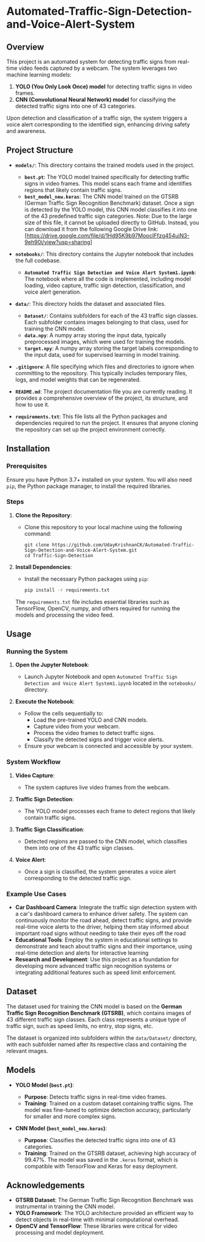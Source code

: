 # Automated-Traffic-Sign-Detection-and-Voice-Alert-System

## Overview

This project is an automated system for detecting traffic signs from real-time video feeds captured by a webcam. The system leverages two machine learning models: 

1. **YOLO (You Only Look Once) model** for detecting traffic signs in video frames.
2. **CNN (Convolutional Neural Network) model** for classifying the detected traffic signs into one of 43 categories.

Upon detection and classification of a traffic sign, the system triggers a voice alert corresponding to the identified sign, enhancing driving safety and awareness.

## Project Structure

- **`models/`**: This directory contains the trained models used in the project.
  - **`best.pt`**: The YOLO model trained specifically for detecting traffic signs in video frames. This model scans each frame and identifies regions that likely contain traffic signs.
  - **`best_model_new.keras`**: The CNN model trained on the GTSRB (German Traffic Sign Recognition Benchmark) dataset. Once a sign is detected by the YOLO model, this CNN model classifies it into one of the 43 
    predefined traffic sign categories.                                                                                                                                                                        Note: Due to the large size of this file, it cannot be uploaded directly to GitHub. Instead, you can download it from the following Google Drive link:
    [https://drive.google.com/file/d/1Hd95K9b97MoocIFfzg454uiN3-9eh90i/view?usp=sharing]

- **`notebooks/`**: This directory contains the Jupyter notebook that includes the full codebase.
  - **`Automated Traffic Sign Detection and Voice Alert System1.ipynb`**: The notebook where all the code is implemented, including model loading, video capture, traffic sign detection, classification, and voice alert generation.

- **`data/`**: This directory holds the dataset and associated files.
  - **`Dataset/`**: Contains subfolders for each of the 43 traffic sign classes. Each subfolder contains images belonging to that class, used for training the CNN model.
  - **`data.npy`**: A numpy array storing the input data, typically preprocessed images, which were used for training the models.
  - **`target.npy`**: A numpy array storing the target labels corresponding to the input data, used for supervised learning in model training.

- **`.gitignore`**: A file specifying which files and directories to ignore when committing to the repository. This typically includes temporary files, logs, and model weights that can be regenerated.

- **`README.md`**: The project documentation file you are currently reading. It provides a comprehensive overview of the project, its structure, and how to use it.

- **`requirements.txt`**: This file lists all the Python packages and dependencies required to run the project. It ensures that anyone cloning the repository can set up the project environment correctly.

## Installation

### Prerequisites

Ensure you have Python 3.7+ installed on your system. You will also need `pip`, the Python package manager, to install the required libraries.

### Steps

1. **Clone the Repository**:
   - Clone this repository to your local machine using the following command:
     ```
     git clone https://github.com/UdayKrishnanCK/Automated-Traffic-Sign-Detection-and-Voice-Alert-System.git
     cd Traffic-Sign-Detection
     ```

2. **Install Dependencies**:
   - Install the necessary Python packages using `pip`:
     ```bash
     pip install -r requirements.txt
     ```

   The `requirements.txt` file includes essential libraries such as TensorFlow, OpenCV, numpy, and others required for running the models and processing the video feed.

## Usage

### Running the System

1. **Open the Jupyter Notebook**:
   - Launch Jupyter Notebook and open `Automated Traffic Sign Detection and Voice Alert System1.ipynb` located in the `notebooks/` directory.

2. **Execute the Notebook**:
   - Follow the cells sequentially to:
     - Load the pre-trained YOLO and CNN models.
     - Capture video from your webcam.
     - Process the video frames to detect traffic signs.
     - Classify the detected signs and trigger voice alerts.
   - Ensure your webcam is connected and accessible by your system.

### System Workflow

1. **Video Capture**:
   - The system captures live video frames from the webcam.

2. **Traffic Sign Detection**:
   - The YOLO model processes each frame to detect regions that likely contain traffic signs.

3. **Traffic Sign Classification**:
   - Detected regions are passed to the CNN model, which classifies them into one of the 43 traffic sign classes.

4. **Voice Alert**:
   - Once a sign is classified, the system generates a voice alert corresponding to the detected traffic sign.

### Example Use Cases

- **Car Dashboard Camera**: Integrate the traffic sign detection system with a car's dashboard camera to enhance driver safety. The system can continuously monitor the road ahead, detect traffic signs, and provide real-time voice alerts to the driver, helping them stay informed about important road signs without needing to take their eyes off the road
- **Educational Tools**: Employ the system in educational settings to demonstrate and teach about traffic signs and their importance, using real-time detection and alerts for interactive learning
- **Research and Development**: Use this project as a foundation for developing more advanced traffic sign recognition systems or integrating additional features such as speed limit enforcement.

## Dataset

The dataset used for training the CNN model is based on the **German Traffic Sign Recognition Benchmark (GTSRB)**, which contains images of 43 different traffic sign classes. Each class represents a unique type of traffic sign, such as speed limits, no entry, stop signs, etc.

The dataset is organized into subfolders within the `data/Dataset/` directory, with each subfolder named after its respective class and containing the relevant images.

## Models

- **YOLO Model (`best.pt`)**:
  - **Purpose**: Detects traffic signs in real-time video frames.
  - **Training**: Trained on a custom dataset containing traffic signs. The model was fine-tuned to optimize detection accuracy, particularly for smaller and more complex signs.

- **CNN Model (`best_model_new.keras`)**:
  - **Purpose**: Classifies the detected traffic signs into one of 43 categories.
  - **Training**: Trained on the GTSRB dataset, achieving high accuracy of 99.47%. The model was saved in the `.keras` format, which is compatible with TensorFlow and Keras for easy deployment.

## Acknowledgements

- **GTSRB Dataset**: The German Traffic Sign Recognition Benchmark was instrumental in training the CNN model. 
- **YOLO Framework**: The YOLO architecture provided an efficient way to detect objects in real-time with minimal computational overhead.
- **OpenCV and TensorFlow**: These libraries were critical for video processing and model deployment.
